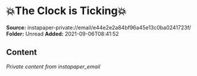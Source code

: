 # 💥The Clock is Ticking💥

**Source:** instapaper-private://email/e44e2e2a84bf96a45e13c0ba0241723f/
**Folder:** Unread
**Added:** 2021-09-06T08:41:52




## Content
*Private content from instapaper_email*
